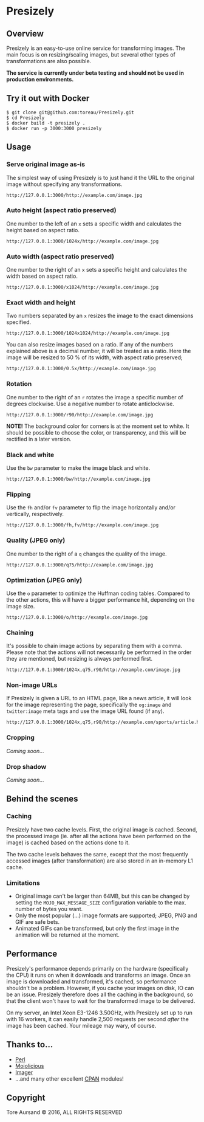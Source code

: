 # Presizely

## Overview

Presizely is an easy-to-use online service for transforming images. The main focus is on resizing/scaling images, but several other types of transformations are also possible.

**The service is currently under beta testing and should not be used in production environments.**

## Try it out with Docker

```
$ git clone git@github.com:toreau/Presizely.git
$ cd Presizely
$ docker build -t presizely .
$ docker run -p 3000:3000 presizely
```

## Usage

### Serve original image as-is

The simplest way of using Presizely is to just hand it the URL to the original image without specifying any transformations.

```
http://127.0.0.1:3000/http://example.com/image.jpg
```

### Auto height (aspect ratio preserved)

One number to the left of an `x` sets a specific width and calculates the height based on aspect ratio.

```
http://127.0.0.1:3000/1024x/http://example.com/image.jpg
```

### Auto width (aspect ratio preserved)

One number to the right of an `x` sets a specific height and calculates the width based on aspect ratio.

```
http://127.0.0.1:3000/x1024/http://example.com/image.jpg
```

### Exact width and height

Two numbers separated by an `x` resizes the image to the exact dimensions specified.

```
http://127.0.0.1:3000/1024x1024/http://example.com/image.jpg
```

You can also resize images based on a ratio. If any of the numbers explained above is a decimal number, it will be treated as a ratio. Here the image will be resized to 50 % of its width, with aspect ratio preserved;

```
http://127.0.0.1:3000/0.5x/http://example.com/image.jpg
```

### Rotation

One number to the right of an `r` rotates the image a specific number of degrees clockwise. Use a negative number to rotate anticlockwise.

```
http://127.0.0.1:3000/r90/http://example.com/image.jpg
```

**NOTE!** The background color for corners is at the moment set to white. It should be possible to choose the color, or transparency, and this will be rectified in a later version.

### Black and white

Use the `bw` parameter to make the image black and white.

```
http://127.0.0.1:3000/bw/http://example.com/image.jpg
```

### Flipping

Use the `fh` and/or `fv` parameter to flip the image horizontally and/or vertically, respectively.

```
http://127.0.0.1:3000/fh,fv/http://example.com/image.jpg
```

### Quality (JPEG only)

One number to the right of a `q` changes the quality of the image.

```
http://127.0.0.1:3000/q75/http://example.com/image.jpg
```

### Optimization (JPEG only)

Use the `o` parameter to optimize the Huffman coding tables. Compared to the other actions, this will have a bigger performance hit, depending on the image size.

```
http://127.0.0.1:3000/o/http://example.com/image.jpg
```

### Chaining

It's possible to chain image actions by separating them with a comma. Please note that the actions will not necessarily be performed in the order they are mentioned, but resizing is always performed first.

```
http://127.0.0.1:3000/1024x,q75,r90/http://example.com/image.jpg
```

### Non-image URLs

If Presizely is given a URL to an HTML page, like a news article, it will look for the image representing the page, specifically the `og:image` and `twitter:image` meta tags and use the image URL found (if any).

```
http://127.0.0.1:3000/1024x,q75,r90/http://example.com/sports/article.html
```

### Cropping

*Coming soon...*

### Drop shadow

*Coming soon...*

## Behind the scenes

### Caching

Presizely have two cache levels. First, the original image is cached. Second, the processed image (ie. after all the actions have been performed on the image) is cached based on the actions done to it.

The two cache levels behaves the same, except that the most frequently accessed images (after transformation) are also stored in an in-memory L1 cache.

### Limitations

* Original image can't be larger than 64MB, but this can be changed by setting the `MOJO_MAX_MESSAGE_SIZE` configuration variable to the max. number of bytes you want.
* Only the most popular (...) image formats are supported; JPEG, PNG and GIF are safe bets.
* Animated GIFs can be transformed, but only the first image in the animation will be returned at the moment.

## Performance

Presizely's performance depends primarily on the hardware (specifically the CPU) it runs on when it downloads and transforms an image. Once an image is downloaded and
transformed, it's cached, so performance shouldn't be a problem. However, if you cache your images on disk, IO can be an issue. Presizely therefore does all the caching
in the background, so that the client won't have to wait for the transformed image to be delivered.

On my server, an Intel Xeon E3-1246 3.50GHz, with Presizely set up to run with 16 workers, it can easily handle 2,500 requests per second *after* the image has been
cached. Your mileage may wary, of course.

## Thanks to...

* [Perl](https://www.perl.org/)
* [Mojolicious](http://mojolicious.org/)
* [Imager](https://metacpan.org/pod/Imager)
* ...and many other excellent [CPAN](https://metacpan.org/) modules!

## Copyright

Tore Aursand © 2016, ALL RIGHTS RESERVED
